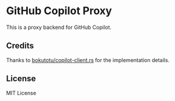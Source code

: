 # GitHub Copilot Proxy

This is a proxy backend for GitHub Copilot.

## Credits

Thanks to [bokutotu/copilot-client.rs](https://github.com/bokutotu/copilot-client.rs) for the implementation details.

## License

MIT License
